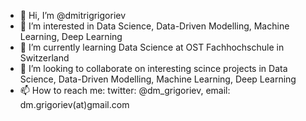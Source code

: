 - 👋 Hi, I’m @dmitrigrigoriev
- 👀 I’m interested in Data Science, Data-Driven Modelling, Machine Learning, Deep Learning
- 🌱 I’m currently learning Data Science at OST Fachhochschule in Switzerland
- 💞️ I’m looking to collaborate on interesting scince projects in Data Science, Data-Driven Modelling, Machine Learning, Deep Learning
- 📫 How to reach me: twitter: @dm_grigoriev, email: dm.grigoriev(at)gmail.com

<!---
dmitrigrigoriev/dmitrigrigoriev is a ✨ special ✨ repository because its `README.md` (this file) appears on your GitHub profile.
You can click the Preview link to take a look at your changes.
--->
